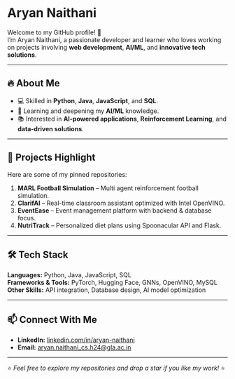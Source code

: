# Aryan Naithani

Welcome to my GitHub profile! 🚀  
I’m Aryan Naithani, a passionate developer and learner who loves working on projects involving **web development**, **AI/ML**, and **innovative tech solutions**.

---

## 🔥 About Me
- 💻 Skilled in **Python**, **Java**, **JavaScript**, and **SQL**.
- 🌱 Learning and deepening my **AI/ML** knowledge.
- 📚 Interested in **AI-powered applications**, **Reinforcement Learning**, and **data-driven solutions**.

---

## 📌 Projects Highlight
Here are some of my pinned repositories:
1. **MARL Football Simulation** – Multi agent reinforcement football simulation.
2. **ClarifAI** – Real-time classroom assistant optimized with Intel OpenVINO.
3. **EventEase** – Event management platform with backend & database focus.
4. **NutriTrack** – Personalized diet plans using Spoonacular API and Flask.


---

## 🛠 Tech Stack
**Languages:** Python, Java, JavaScript, SQL  
**Frameworks & Tools:** PyTorch, Hugging Face, GNNs, OpenVINO, MySQL  
**Other Skills:** API integration, Database design, AI model optimization

---

## 📫 Connect With Me
- **LinkedIn:** [linkedin.com/in/aryan-naithani](https://linkedin.com/in/aryan-naithani-872576324/)
- **Email:** aryan.naithani_cs.h24@gla.ac.in

---

⭐ *Feel free to explore my repositories and drop a star if you like my work!* ⭐
